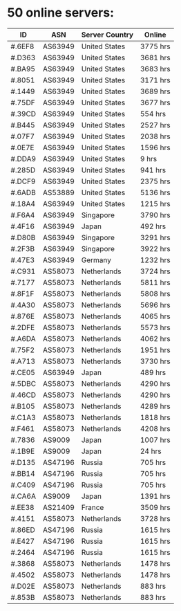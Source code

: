 # 50 online servers:

| ID | ASN | Server Country | Online |
| ------ | ------ | ------ | ------ |
| #.6EF8 | AS63949 | United States | 3775 hrs |
| #.D363 | AS63949 | United States | 3681 hrs |
| #.BA95 | AS63949 | United States | 3683 hrs |
| #.8051 | AS63949 | United States | 3171 hrs |
| #.1449 | AS63949 | United States | 3689 hrs |
| #.75DF | AS63949 | United States | 3677 hrs |
| #.39CD | AS63949 | United States | 554 hrs |
| #.B445 | AS63949 | United States | 2527 hrs |
| #.07F7 | AS63949 | United States | 2038 hrs |
| #.0E7E | AS63949 | United States | 1596 hrs |
| #.DDA9 | AS63949 | United States | 9 hrs |
| #.285D | AS63949 | United States | 941 hrs |
| #.DCF9 | AS63949 | United States | 2375 hrs |
| #.6ADB | AS53889 | United States | 5136 hrs |
| #.18A4 | AS63949 | United States | 1215 hrs |
| #.F6A4 | AS63949 | Singapore | 3790 hrs |
| #.4F16 | AS63949 | Japan | 492 hrs |
| #.D80B | AS63949 | Singapore | 3291 hrs |
| #.2F3B | AS63949 | Singapore | 3922 hrs |
| #.47E3 | AS63949 | Germany | 1232 hrs |
| #.C931 | AS58073 | Netherlands | 3724 hrs |
| #.7177 | AS58073 | Netherlands | 5811 hrs |
| #.8F1F | AS58073 | Netherlands | 5808 hrs |
| #.4A30 | AS58073 | Netherlands | 5696 hrs |
| #.876E | AS58073 | Netherlands | 4065 hrs |
| #.2DFE | AS58073 | Netherlands | 5573 hrs |
| #.A6DA | AS58073 | Netherlands | 4062 hrs |
| #.75F2 | AS58073 | Netherlands | 1951 hrs |
| #.A713 | AS58073 | Netherlands | 3730 hrs |
| #.CE05 | AS63949 | Japan | 489 hrs |
| #.5DBC | AS58073 | Netherlands | 4290 hrs |
| #.46CD | AS58073 | Netherlands | 4290 hrs |
| #.B105 | AS58073 | Netherlands | 4289 hrs |
| #.C1A3 | AS58073 | Netherlands | 1818 hrs |
| #.F461 | AS58073 | Netherlands | 4208 hrs |
| #.7836 | AS9009 | Japan | 1007 hrs |
| #.1B9E | AS9009 | Japan | 24 hrs |
| #.D135 | AS47196 | Russia | 705 hrs |
| #.BB14 | AS47196 | Russia | 705 hrs |
| #.C409 | AS47196 | Russia | 705 hrs |
| #.CA6A | AS9009 | Japan | 1391 hrs |
| #.EE38 | AS21409 | France | 3509 hrs |
| #.4151 | AS58073 | Netherlands | 3728 hrs |
| #.86ED | AS47196 | Russia | 1615 hrs |
| #.E427 | AS47196 | Russia | 1615 hrs |
| #.2464 | AS47196 | Russia | 1615 hrs |
| #.3868 | AS58073 | Netherlands | 1478 hrs |
| #.4502 | AS58073 | Netherlands | 1478 hrs |
| #.D02E | AS58073 | Netherlands | 883 hrs |
| #.853B | AS58073 | Netherlands | 883 hrs |

